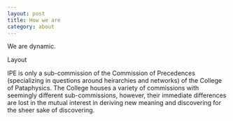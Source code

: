 ```yaml
---
layout: post
title: How we are
category: about
---
```


We are dynamic.

<div class="subheader">Layout</div>

IPE is only a sub-commission of the Commission of Precedences (specializing in questions around heirarchies and networks) of the College of Pataphysics. The College houses a variety of commissions with seemingly different sub-commissions, however, their immediate differences are lost in the mutual interest in deriving new meaning and discovering for the sheer sake of discovering.